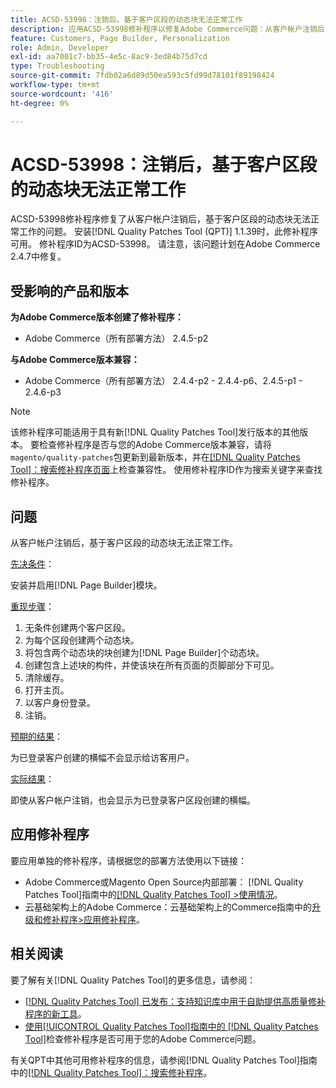 ```yaml
---
title: ACSD-53998：注销后，基于客户区段的动态块无法正常工作
description: 应用ACSD-53998修补程序以修复Adobe Commerce问题：从客户帐户注销后，基于客户区段的动态块无法正常工作。
feature: Customers, Page Builder, Personalization
role: Admin, Developer
exl-id: aa7001c7-bb35-4e5c-8ac9-3ed84b75d7cd
type: Troubleshooting
source-git-commit: 7fdb02a6d89d50ea593c5fd99d78101f89198424
workflow-type: tm+mt
source-wordcount: '416'
ht-degree: 0%

---
```


# ACSD-53998：注销后，基于客户区段的动态块无法正常工作

ACSD-53998修补程序修复了从客户帐户注销后，基于客户区段的动态块无法正常工作的问题。 安装[!DNL Quality Patches Tool (QPT)] 1.1.39时，此修补程序可用。 修补程序ID为ACSD-53998。 请注意，该问题计划在Adobe Commerce 2.4.7中修复。

## 受影响的产品和版本

**为Adobe Commerce版本创建了修补程序：**

* Adobe Commerce（所有部署方法） 2.4.5-p2

**与Adobe Commerce版本兼容：**

* Adobe Commerce（所有部署方法） 2.4.4-p2 - 2.4.4-p6、2.4.5-p1 - 2.4.6-p3

>[!NOTE]
>
>该修补程序可能适用于具有新[!DNL Quality Patches Tool]发行版本的其他版本。 要检查修补程序是否与您的Adobe Commerce版本兼容，请将`magento/quality-patches`包更新到最新版本，并在[[!DNL Quality Patches Tool]：搜索修补程序页面](https://experienceleague.adobe.com/tools/commerce-quality-patches/index.html?lang=zh-Hans)上检查兼容性。 使用修补程序ID作为搜索关键字来查找修补程序。

## 问题

从客户帐户注销后，基于客户区段的动态块无法正常工作。

<u>先决条件</u>：

安装并启用[!DNL Page Builder]模块。

<u>重现步骤</u>：

1. 无条件创建两个客户区段。
1. 为每个区段创建两个动态块。
1. 将包含两个动态块的块创建为[!DNL Page Builder]个动态块。
1. 创建包含上述块的构件，并使该块在所有页面的页脚部分下可见。
1. 清除缓存。
1. 打开主页。
1. 以客户身份登录。
1. 注销。

<u>预期的结果</u>：

为已登录客户创建的横幅不会显示给访客用户。

<u>实际结果</u>：

即使从客户帐户注销，也会显示为已登录客户区段创建的横幅。

## 应用修补程序

要应用单独的修补程序，请根据您的部署方法使用以下链接：

* Adobe Commerce或Magento Open Source内部部署： [!DNL Quality Patches Tool]指南中的[[!DNL Quality Patches Tool] >使用情况](/help/tools/quality-patches-tool/usage.md)。
* 云基础架构上的Adobe Commerce：云基础架构上的Commerce指南中的[升级和修补程序>应用修补程序](https://experienceleague.adobe.com/docs/commerce-cloud-service/user-guide/develop/upgrade/apply-patches.html?lang=zh-Hans)。

## 相关阅读

要了解有关[!DNL Quality Patches Tool]的更多信息，请参阅：

* [[!DNL Quality Patches Tool] 已发布：支持知识库中用于自助提供高质量修补程序的新工具](https://experienceleague.adobe.com/zh-hans/docs/commerce-operations/tools/quality-patches-tool/quality-patches-tool-to-self-serve-quality-patches)。
* [使用[!UICONTROL Quality Patches Tool]指南中的 [!DNL Quality Patches Tool]](/help/tools/quality-patches-tool/patches-available-in-qpt/check-patch-for-magento-issue-with-magento-quality-patches.md)检查修补程序是否可用于您的Adobe Commerce问题。


有关QPT中其他可用修补程序的信息，请参阅[!DNL Quality Patches Tool]指南中的[[!DNL Quality Patches Tool]：搜索修补程序](https://experienceleague.adobe.com/tools/commerce-quality-patches/index.html?lang=zh-Hans)。
